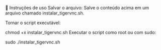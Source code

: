 🔧 Instruções de uso
Salvar o arquivo:
Salve o conteúdo acima em um arquivo chamado instalar_tigervnc.sh.

Tornar o script executável:

chmod +x instalar_tigervnc.sh
Executar o script como root ou com sudo:

sudo ./instalar_tigervnc.sh
